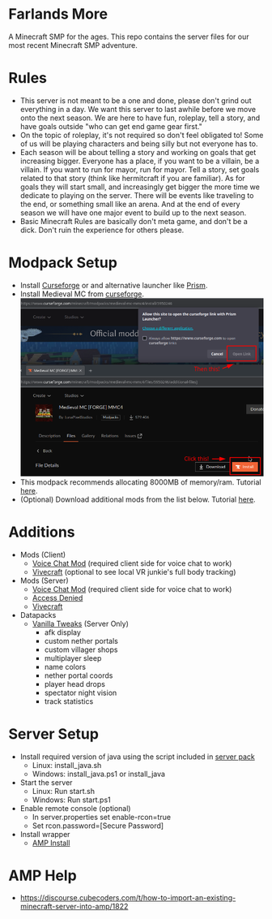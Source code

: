 # Farlands More
A Minecraft SMP for the ages. This repo contains the server files for our most recent Minecraft SMP adventure.
# Rules
- This server is not meant to be a one and done, please don't grind out everything in a day. We want this server to last awhile before we move onto the next season. We are here to have fun, roleplay, tell a story, and have goals outside "who can get end game gear first."
- On the topic of roleplay, it's not required so don't feel obligated to! Some of us will be playing characters and being silly but not everyone has to.
- Each season will be about telling a story and working on goals that get increasing bigger. Everyone has a place, if you want to be a villain, be a villain. If you want to run for mayor, run for mayor. Tell a story, set goals related to that story (think like hermitcraft if you are familiar). As for goals they will start small, and increasingly get bigger the more time we dedicate to playing on the server. There will be events like traveling to the end, or something small like an arena. And at the end of every season we will have one major event to build up to the next season.
- Basic Minecraft Rules are basically don't meta game, and don't be a dick. Don't ruin the experience for others please.
# Modpack Setup
- Install [Curseforge](https://www.curseforge.com/download/app) or and alternative launcher like [Prism](https://prismlauncher.org/).
- Install Medieval MC from [curseforge](https://www.curseforge.com/minecraft/modpacks/medieval-mc-mmc4/files/5950246/additional-files]).
    ![how-to-install-mmc](images/install-MMC-1.png)
- This modpack recommends allocating 8000MB of memory/ram. Tutorial [here](https://www.bisecthosting.com/clients/index.php?rp=/knowledgebase/305/How-to-allocate-more-ram-in-the-CurseForge-launcher.html).
- (Optional) Download additional mods from the list below. Tutorial [here](https://support.curseforge.com/en/support/solutions/articles/9000197148-customizing-modpacks).
# Additions
- Mods (Client)
    - [Voice Chat Mod](https://www.curseforge.com/minecraft/mc-mods/simple-voice-chat/files/5907371/changelog) (required client side for voice chat to work)
    - [Vivecraft](https://modrinth.com/mod/vivecraft/version/1.20.1-1.2.4-forge) (optional to see local VR junkie's full body tracking)
- Mods (Server)
    - [Voice Chat Mod](https://www.curseforge.com/minecraft/mc-mods/simple-voice-chat/files/5907371/changelog) (required client side for voice chat to work)
    - [Access Denied](https://www.curseforge.com/minecraft/mc-mods/access-denied/files/5720926)
    - [Vivecraft](https://modrinth.com/mod/vivecraft/version/1.20.1-1.2.4-forge)
- Datapacks
    - [Vanilla Tweaks](https://vanillatweaks.net/picker/datapacks/) (Server Only)
        - afk display
        - custom nether portals
        - custom villager shops
        - multiplayer sleep
        - name colors
        - nether portal coords
        - player head drops
        - spectator night vision
        - track statistics
# Server Setup
- Install required version of java using the script included in [server pack](https://www.curseforge.com/minecraft/modpacks/medieval-mc-mmc4/files/5950304)
    - Linux: install_java.sh
    - Windows: install_java.ps1 or install_java
- Start the server
    - Linux: Run start.sh
    - Windows: Run start.ps1
- Enable remote console (optional)
    - In server.properties set enable-rcon=true
    - Set rcon.password=[Secure Password]
- Install wrapper
    - [AMP Install](https://cubecoders.com/AMP/Install)
# AMP Help
- https://discourse.cubecoders.com/t/how-to-import-an-existing-minecraft-server-into-amp/1822
